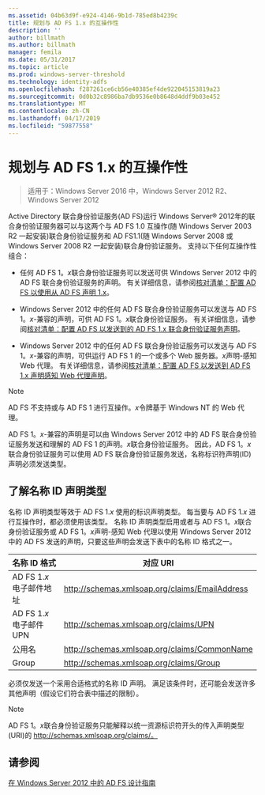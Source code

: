 ```yaml
---
ms.assetid: 04b63d9f-e924-4146-9b1d-785ed8b4239c
title: 规划与 AD FS 1.x 的互操作性
description: ''
author: billmath
ms.author: billmath
manager: femila
ms.date: 05/31/2017
ms.topic: article
ms.prod: windows-server-threshold
ms.technology: identity-adfs
ms.openlocfilehash: f287261ce6cb56e40385ef4de922045153819a23
ms.sourcegitcommit: 0d0b32c8986ba7db9536e0b8648d4ddf9b03e452
ms.translationtype: MT
ms.contentlocale: zh-CN
ms.lasthandoff: 04/17/2019
ms.locfileid: "59877558"
---
```

# <a name="planning-for-interoperability-with-ad-fs-1x"></a>规划与 AD FS 1.x 的互操作性

>适用于：Windows Server 2016 中，Windows Server 2012 R2、 Windows Server 2012

Active Directory 联合身份验证服务\(AD FS\)运行 Windows Server® 2012年的联合身份验证服务器可以与这两个与 AD FS 1.0 互操作\(随 Windows Server 2003 R2 一起安装\)联合身份验证服务和 AD FS1.1\(随 Windows Server 2008 或 Windows Server 2008 R2 一起安装\)联合身份验证服务。 支持以下任何互操作性组合：  
  
-   任何 AD FS 1。*x*联合身份验证服务可以发送可供 Windows Server 2012 中的 AD FS 联合身份验证服务的声明。 有关详细信息，请参阅[核对清单：配置 AD FS 以使用从 AD FS 声明 1.x](../../ad-fs/deployment/Checklist--Configuring-AD-FS--to-Consume-Claims-from-AD-FS-1.x.md)。  
  
-   Windows Server 2012 中的任何 AD FS 联合身份验证服务可以发送与 AD FS 1。*x*\-兼容的声明，可供 AD FS 1。*x*联合身份验证服务。 有关详细信息，请参阅[核对清单：配置 AD FS 以发送到的 AD FS 1.x 联合身份验证服务声明](../../ad-fs/deployment/Checklist--Configuring-AD-FS-to-Send-Claims-to-an-AD-FS-1.x-Federation-Service.md)。  
  
-   Windows Server 2012 中的任何 AD FS 联合身份验证服务可以发送与 AD FS 1。*x*\-兼容的声明，可供运行 AD FS 1 的一个或多个 Web 服务器。*x*声明\-感知 Web 代理。 有关详细信息，请参阅[核对清单：配置 AD FS 以发送到 AD FS 1.x 声明感知 Web 代理声明](../../ad-fs/deployment/Checklist--Configuring-AD-FS-to-Send-Claims-to-an-AD-FS-1.x-Claims-Aware-Web-Agent.md)。  
  
> [!NOTE]  
> AD FS 不支持或与 AD FS 1 进行互操作。*x*令牌基于 Windows NT 的 Web 代理。  
  
AD FS 1。*x*\-兼容的声明是可以由 Windows Server 2012 中的 AD FS 联合身份验证服务发送和理解的 AD FS 1 的声明。*x*联合身份验证服务。 因此，AD FS 1。*x*联合身份验证服务可以使用 AD FS 联合身份验证服务发送，名称标识符声明\(ID\)声明必须发送类型。  
  
## <a name="understanding-the-nameid-claim-type"></a>了解名称 ID 声明类型  
名称 ID 声明类型等效于 AD FS 1.*x* 使用的标识声明类型。 每当要与 AD FS 1.*x* 进行互操作时，都必须使用该类型。 名称 ID 声明类型启用或者与 AD FS 1。*x*联合身份验证服务或 AD FS 1。*x*声明\-感知 Web 代理以使用 Windows Server 2012 中的 AD FS 发送的声明，只要这些声明会发送下表中的名称 ID 格式之一。  
  
|名称 ID 格式|对应 URI|  
|------------------|---------------------|  
|AD FS 1.*x* 电子邮件地址|http://schemas.xmlsoap.org/claims/EmailAddress|  
|AD FS 1.*x* 电子邮件 UPN|http://schemas.xmlsoap.org/claims/UPN|  
|公用名|http://schemas.xmlsoap.org/claims/CommonName|  
|Group|http://schemas.xmlsoap.org/claims/Group|  
  
必须仅发送一个采用合适格式的名称 ID 声明。 满足该条件时，还可能会发送许多其他声明（假设它们符合表中描述的限制）。  
  
> [!NOTE]  
> AD FS 1。*x*联合身份验证服务只能解释以统一资源标识符开头的传入声明类型\(URI\)的 http://schemas.xmlsoap.org/claims/。  
  
## <a name="see-also"></a>请参阅
[在 Windows Server 2012 中的 AD FS 设计指南](AD-FS-Design-Guide-in-Windows-Server-2012.md)
